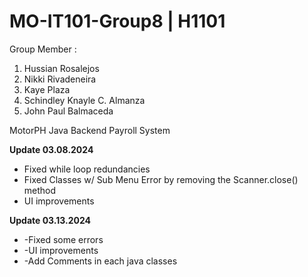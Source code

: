 

# MO-IT101-Group8 | H1101
Group Member :
1.	Hussian Rosalejos
2.	Nikki Rivadeneira
3.	Kaye Plaza
4.	Schindley Knayle C. Almanza
5.	John Paul Balmaceda



MotorPH Java Backend Payroll System


**Update 03.08.2024**
-	Fixed while loop redundancies
-	Fixed Classes w/ Sub Menu Error by removing the Scanner.close() method
-	UI improvements

**Update 03.13.2024**

-	-Fixed some errors 
-	-UI improvements
-	-Add Comments in each java classes

